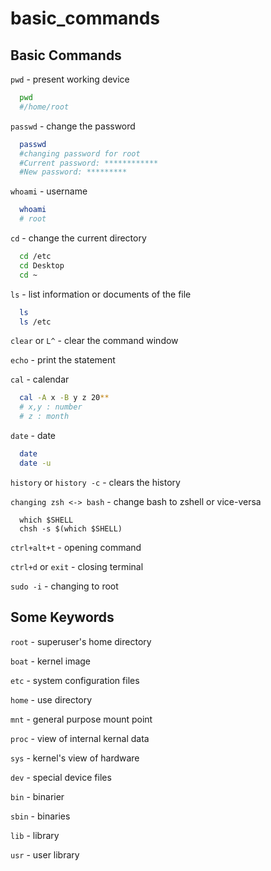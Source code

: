 # basic_commands

## Basic Commands

`pwd` - present working device
```bash
  pwd
  #/home/root
```

`passwd` - change the password
```bash
  passwd
  #changing password for root
  #Current password: ************
  #New password: *********
```

`whoami` - username
```bash
  whoami
  # root
```

`cd` - change the current directory
```bash
  cd /etc
  cd Desktop
  cd ~
```

`ls` - list information or documents of the file
```bash
  ls
  ls /etc
```

`clear` or `L^` - clear the command window

`echo` - print the statement

`cal` - calendar
```bash
  cal -A x -B y z 20**
  # x,y : number
  # z : month
```

`date` - date
```bash
  date
  date -u
```

`history` or `history -c` - clears the history

`changing zsh <-> bash` - change bash to zshell or vice-versa
```
  which $SHELL
  chsh -s $(which $SHELL)
```

`ctrl+alt+t` - opening command

`ctrl+d` or `exit` - closing terminal

`sudo -i` - changing to root






## Some Keywords

`root`  - superuser's home directory 

`boat`  - kernel image

`etc`   - system configuration files

`home`  - use directory

`mnt`   - general purpose mount point

`proc`  - view of internal kernal data

`sys`   - kernel's view of hardware

`dev`   - special device files

`bin`   - binarier

`sbin`  - binaries

`lib`   - library

`usr`   - user library

